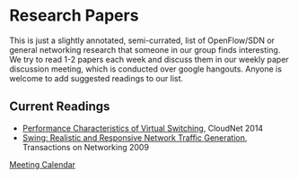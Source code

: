# Research Papers

This is just a slightly annotated, semi-currated, list of OpenFlow/SDN or
general networking research that someone in our group finds interesting. We try
to read 1-2 papers each week and discuss them in our weekly paper discussion
meeting, which is conducted over google hangouts. Anyone is welcome to add
suggested readings to our list.

## Current Readings

* [Performance Characteristics of Virtual
Switching](http://www.net.in.tum.de/fileadmin/bibtex/publications/papers/Open-vSwitch-CloudNet-14.pdf), 
CloudNet 2014
* [Swing: Realistic and Responsive Network Traffic
Generation](http://cseweb.ucsd.edu/~kvishwanath/papers/swington.pdf),
Transactions on Networking 2009

[Meeting Calendar](https://www.google.com/calendar/embed?src=flowgrammable.com_bgcgtkj4at0mqq8h9q0q1ql69c%40group.calendar.google.com&ctz=America/New_York)
